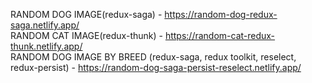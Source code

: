 RANDOM DOG IMAGE(redux-saga) - https://random-dog-redux-saga.netlify.app/ \
RANDOM CAT IMAGE(redux-thunk) - https://random-cat-redux-thunk.netlify.app/ \
RANDOM DOG IMAGE BY BREED (redux-saga, redux toolkit, reselect, redux-persist) - https://random-dog-saga-persist-reselect.netlify.app/
